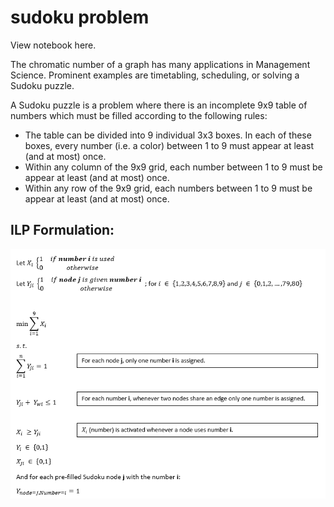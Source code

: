 # sudoku problem

View notebook here.

The chromatic number of a graph has many applications in Management Science. Prominent examples are timetabling, scheduling, or solving a Sudoku puzzle.

A Sudoku puzzle is a problem where there is an incomplete 9x9 table of numbers which must be filled according to the following rules:
- The table can be divided into 9 individual 3x3 boxes. In each of these boxes, every number (i.e. a color) between 1 to 9 must appear at least (and at most) once.
- Within any column of the 9x9 grid, each number between 1 to 9 must be appear at least (and at most) once.
- Within any row of the 9x9 grid, each numbers between 1 to 9 must be appear at least (and at most) once.

## ILP Formulation:

<img src="Formulation.PNG">